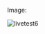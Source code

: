 Image: 

![livetest6](https://github.com/Amirul898/livetest6/assets/123813314/fec4ef9c-8ebb-41cc-8ca2-d23d020162a0)

